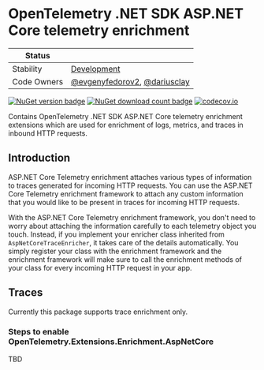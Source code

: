 # OpenTelemetry .NET SDK ASP.NET Core telemetry enrichment

| Status      |           |
| ----------- | --------- |
| Stability   | [Development](../../README.md#development) |
| Code Owners | [@evgenyfedorov2](https://github.com/evgenyfedorov2), [@dariusclay](https://github.com/dariusclay) |

[![NuGet version badge](https://img.shields.io/nuget/v/OpenTelemetry.Extensions.Enrichment.AspNetCore)](https://www.nuget.org/packages/OpenTelemetry.Extensions.Enrichment.AspNetCore)
[![NuGet download count badge](https://img.shields.io/nuget/dt/OpenTelemetry.Extensions.Enrichment.AspNetCore)](https://www.nuget.org/packages/OpenTelemetry.Extensions.Enrichment.AspNetCore)
[![codecov.io](https://codecov.io/gh/open-telemetry/opentelemetry-dotnet-contrib/branch/main/graphs/badge.svg?flag=unittests-Extensions.Enrichment.AspNetCore)](https://app.codecov.io/gh/open-telemetry/opentelemetry-dotnet-contrib?flags[0]=unittests-Extensions.Enrichment.AspNetCore)

Contains OpenTelemetry .NET SDK ASP.NET Core telemetry enrichment extensions
which are used for enrichment of logs, metrics, and traces in inbound HTTP requests.

## Introduction

ASP.NET Core Telemetry enrichment attaches various types of information to traces
generated for incoming HTTP requests.
You can use the ASP.NET Core Telemetry enrichment framework to attach any custom
information that you would like to be present in traces for incoming HTTP requests.

With the ASP.NET Core Telemetry enrichment framework, you don't need to worry
about attaching the information carefully to each telemetry object you touch.
Instead, if you implement your enricher class inherited from `AspNetCoreTraceEnricher`,
it  takes care of the details automatically. You simply register your class with
the enrichment framework and the enrichment framework will make sure to call the
enrichment methods of your class for every incoming HTTP request in your app.

## Traces

Currently this package supports trace enrichment only.

### Steps to enable OpenTelemetry.Extensions.Enrichment.AspNetCore

TBD
